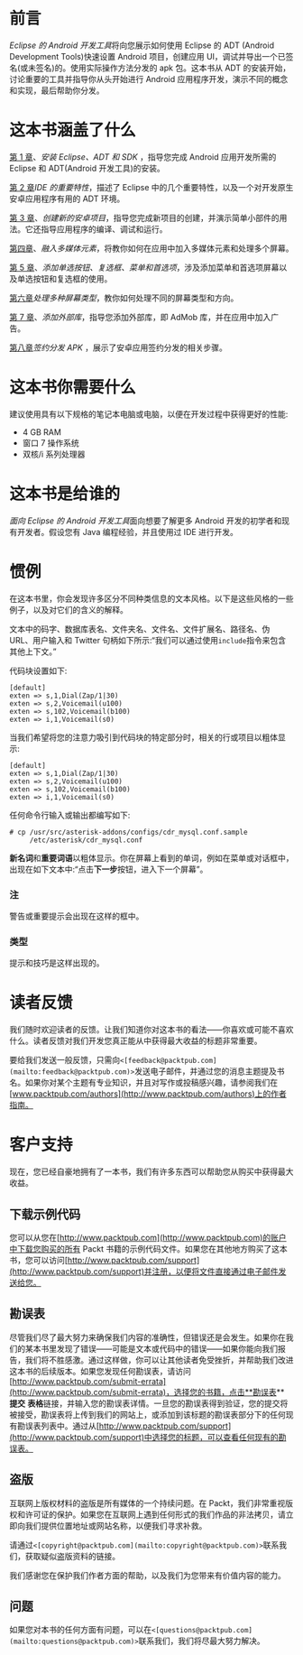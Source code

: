 # 前言

*Eclipse 的 Android 开发工具*将向您展示如何使用 Eclipse 的 ADT (Android Development Tools)快速设置 Android 项目，创建应用 UI，调试并导出一个已签名(或未签名)的。使用实际操作方法分发的 apk 包。这本书从 ADT 的安装开始，讨论重要的工具并指导你从头开始进行 Android 应用程序开发，演示不同的概念和实现，最后帮助你分发。

# 这本书涵盖了什么

[第 1 章](1.html "Chapter 1. Installing Eclipse, ADT, and SDK")、*安装 Eclipse、ADT 和 SDK* ，指导您完成 Android 应用开发所需的 Eclipse 和 ADT(Android 开发工具)的安装。

[第 2 章](2.html "Chapter 2. Important Features of the IDE")*IDE 的重要特性*，描述了 Eclipse 中的几个重要特性，以及一个对开发原生安卓应用程序有用的 ADT 环境。

[第 3 章](3.html "Chapter 3. Creating a New Android Project")、*创建新的安卓项目*，指导您完成新项目的创建，并演示简单小部件的用法。它还指导应用程序的编译、调试和运行。

[第四章](4.html "Chapter 4. Incorporating Multimedia Elements")、*融入多媒体元素*，将教你如何在应用中加入多媒体元素和处理多个屏幕。

[第 5 章](5.html "Chapter 5. Adding RadioButton, CheckBox, Menu, and Preferences")、*添加单选按钮、复选框、菜单和首选项*，涉及添加菜单和首选项屏幕以及单选按钮和复选框的使用。

[第六章](6.html "Chapter 6. Handling Multiple Screen Types")*处理多种屏幕类型*，教你如何处理不同的屏幕类型和方向。

[第 7 章](7.html "Chapter 7. Adding an External Library")、*添加外部库*，指导您添加外部库，即 AdMob 库，并在应用中加入广告。

[第八章](8.html "Chapter 8. Signing and Distributing APK")*签约分发 APK* ，展示了安卓应用签约分发的相关步骤。

# 这本书你需要什么

建议使用具有以下规格的笔记本电脑或电脑，以便在开发过程中获得更好的性能:

*   4 GB RAM
*   窗口 7 操作系统
*   双核/i 系列处理器

# 这本书是给谁的

*面向 Eclipse 的 Android 开发工具*面向想要了解更多 Android 开发的初学者和现有开发者。假设您有 Java 编程经验，并且使用过 IDE 进行开发。

# 惯例

在这本书里，你会发现许多区分不同种类信息的文本风格。以下是这些风格的一些例子，以及对它们的含义的解释。

文本中的码字、数据库表名、文件夹名、文件名、文件扩展名、路径名、伪 URL、用户输入和 Twitter 句柄如下所示:“我们可以通过使用`include`指令来包含其他上下文。”

代码块设置如下:

```
[default]
exten => s,1,Dial(Zap/1|30)
exten => s,2,Voicemail(u100)
exten => s,102,Voicemail(b100)
exten => i,1,Voicemail(s0)
```

当我们希望将您的注意力吸引到代码块的特定部分时，相关的行或项目以粗体显示:

```
[default]
exten => s,1,Dial(Zap/1|30)
exten => s,2,Voicemail(u100)
exten => s,102,Voicemail(b100)
exten => i,1,Voicemail(s0)
```

任何命令行输入或输出都编写如下:

```
# cp /usr/src/asterisk-addons/configs/cdr_mysql.conf.sample
     /etc/asterisk/cdr_mysql.conf
```

**新名词**和**重要词语**以粗体显示。你在屏幕上看到的单词，例如在菜单或对话框中，出现在如下文本中:“点击**下一步**按钮，进入下一个屏幕”。

### 注

警告或重要提示会出现在这样的框中。

### 类型

提示和技巧是这样出现的。

# 读者反馈

我们随时欢迎读者的反馈。让我们知道你对这本书的看法——你喜欢或可能不喜欢什么。读者反馈对我们开发您真正能从中获得最大收益的标题非常重要。

要给我们发送一般反馈，只需向`<[feedback@packtpub.com](mailto:feedback@packtpub.com)>`发送电子邮件，并通过您的消息主题提及书名。如果你对某个主题有专业知识，并且对写作或投稿感兴趣，请参阅我们在[www.packtpub.com/authors](http://www.packtpub.com/authors)上的作者指南。

# 客户支持

现在，您已经自豪地拥有了一本书，我们有许多东西可以帮助您从购买中获得最大收益。

## 下载示例代码

您可以从您在[http://www.packtpub.com](http://www.packtpub.com)的账户中下载您购买的所有 Packt 书籍的示例代码文件。如果您在其他地方购买了这本书，您可以访问[http://www.packtpub.com/support](http://www.packtpub.com/support)并注册，以便将文件直接通过电子邮件发送给您。

## 勘误表

尽管我们尽了最大努力来确保我们内容的准确性，但错误还是会发生。如果你在我们的某本书里发现了错误——可能是文本或代码中的错误——如果你能向我们报告，我们将不胜感激。通过这样做，你可以让其他读者免受挫折，并帮助我们改进这本书的后续版本。如果您发现任何勘误表，请访问[http://www.packtpub.com/submit-errata](http://www.packtpub.com/submit-errata)，选择您的书籍，点击**勘误表** **提交** **表格**链接，并输入您的勘误表详情。一旦您的勘误表得到验证，您的提交将被接受，勘误表将上传到我们的网站上，或添加到该标题的勘误表部分下的任何现有勘误表列表中。通过从[http://www.packtpub.com/support](http://www.packtpub.com/support)中选择您的标题，可以查看任何现有的勘误表。

## 盗版

互联网上版权材料的盗版是所有媒体的一个持续问题。在 Packt，我们非常重视版权和许可证的保护。如果您在互联网上遇到任何形式的我们作品的非法拷贝，请立即向我们提供位置地址或网站名称，以便我们寻求补救。

请通过`<[copyright@packtpub.com](mailto:copyright@packtpub.com)>`联系我们，获取疑似盗版资料的链接。

我们感谢您在保护我们作者方面的帮助，以及我们为您带来有价值内容的能力。

## 问题

如果您对本书的任何方面有问题，可以在`<[questions@packtpub.com](mailto:questions@packtpub.com)>`联系我们，我们将尽最大努力解决。